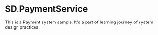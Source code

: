 # SD.PaymentService
This is a Payment system sample. It's a part of learning journey of system design practices
